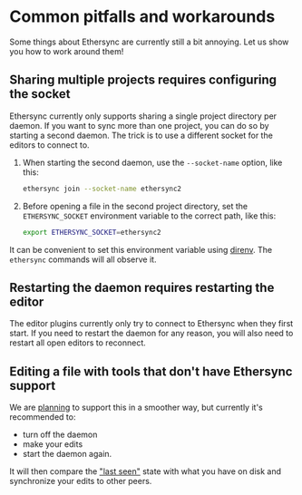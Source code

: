 <!--
SPDX-FileCopyrightText: 2024 blinry <mail@blinry.org>
SPDX-FileCopyrightText: 2024 zormit <nt4u@kpvn.de>

SPDX-License-Identifier: CC-BY-SA-4.0
-->

# Common pitfalls and workarounds

Some things about Ethersync are currently still a bit annoying. Let us show you how to work around them!

## Sharing multiple projects requires configuring the socket

Ethersync currently only supports sharing a single project directory per daemon. If you want to sync more than one project, you can do so by starting a second daemon. The trick is to use a different socket for the editors to connect to.

1. When starting the second daemon, use the `--socket-name` option, like this:

    ```bash
    ethersync join --socket-name ethersync2
    ```

2. Before opening a file in the second project directory, set the `ETHERSYNC_SOCKET` environment variable to the correct path, like this:

    ```bash
    export ETHERSYNC_SOCKET=ethersync2
    ```

It can be convenient to set this environment variable using [direnv](https://direnv.net). The `ethersync` commands will all observe it.

## Restarting the daemon requires restarting the editor

The editor plugins currently only try to connect to Ethersync when they first start. If you need to restart the daemon for any reason, you will also need to restart all open editors to reconnect.

## Editing a file with tools that don't have Ethersync support

We are [planning](https://github.com/ethersync/ethersync/pull/133) to support this in a smoother way, but currently it's recommended to:
- turn off the daemon
- make your edits
- start the daemon again.

It will then compare the ["last seen"](local-first.md) state with what you have on disk and synchronize your edits to other peers.
